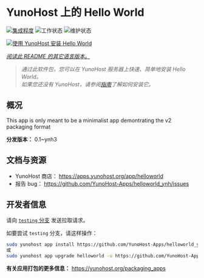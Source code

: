 <!--
注意：此 README 由 <https://github.com/YunoHost/apps/tree/master/tools/readme_generator> 自动生成
请勿手动编辑。
-->

# YunoHost 上的 Hello World

[![集成程度](https://apps.yunohost.org/badge/integration/helloworld)](https://ci-apps.yunohost.org/ci/apps/helloworld/)
![工作状态](https://apps.yunohost.org/badge/state/helloworld)
![维护状态](https://apps.yunohost.org/badge/maintained/helloworld)

[![使用 YunoHost 安装 Hello World](https://install-app.yunohost.org/install-with-yunohost.svg)](https://install-app.yunohost.org/?app=helloworld)

*[阅读此 README 的其它语言版本。](./ALL_README.md)*

> *通过此软件包，您可以在 YunoHost 服务器上快速、简单地安装 Hello World。*  
> *如果您还没有 YunoHost，请参阅[指南](https://yunohost.org/install)了解如何安装它。*

## 概况

This app is only meant to be a minimalist app demontrating the v2 packaging format


**分发版本：** 0.1~ynh3
## 文档与资源

- YunoHost 商店： <https://apps.yunohost.org/app/helloworld>
- 报告 bug： <https://github.com/YunoHost-Apps/helloworld_ynh/issues>

## 开发者信息

请向 [`testing` 分支](https://github.com/YunoHost-Apps/helloworld_ynh/tree/testing) 发送拉取请求。

如要尝试 `testing` 分支，请这样操作：

```bash
sudo yunohost app install https://github.com/YunoHost-Apps/helloworld_ynh/tree/testing --debug
或
sudo yunohost app upgrade helloworld -u https://github.com/YunoHost-Apps/helloworld_ynh/tree/testing --debug
```

**有关应用打包的更多信息：** <https://yunohost.org/packaging_apps>
